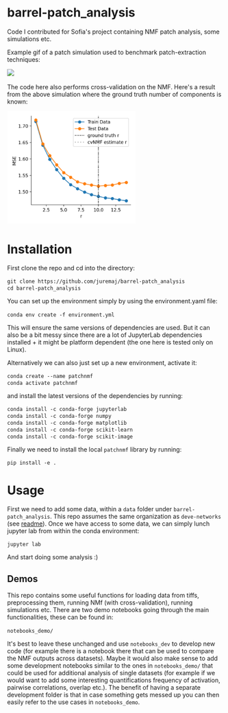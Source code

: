 # barrel-patch_analysis
Code I contributed for Sofia's project containing NMF patch analysis, some simulations etc.

Example gif of a patch simulation used to benchmark patch-extraction techniques:

![](https://github.com/juremaj/barrel-patch_analysis/blob/main/docs/media/sim_anim.gif)

The code here also performs cross-validation on the NMF. Here's a result from the above simulation where the ground truth number of components is known:


<img src="https://github.com/juremaj/barrel-patch_analysis/blob/main/docs/media/cv_nmf.png" alt="drawing" width="300"/>


# Installation

First clone the repo and cd into the directory:

```
git clone https://github.com/juremaj/barrel-patch_analysis
cd barrel-patch_analysis
```

You can set up the environment simply by using the environment.yaml file:

`conda env create -f environment.yml`

This will ensure the same versions of dependencies are used. But it can also be a bit messy since there are a lot of JupyterLab dependencies installed + it might be platform dependent (the one here is tested only on Linux).

Alternatively we can also just set up a new environment, activate it:

```
conda create --name patchnmf
conda activate patchnmf
```

and install the latest versions of the dependencies by running:

```
conda install -c conda-forge jupyterlab
conda install -c conda-forge numpy
conda install -c conda-forge matplotlib
conda install -c conda-forge scikit-learn
conda install -c conda-forge scikit-image
```

Finally we need to install the local `patchnmf` library by running:

```
pip install -e .
```


# Usage

First we need to add some data, within a `data` folder under `barrel-patch_analysis`. This repo assumes the same organization as `deve-networks` (see [readme](https://github.com/juremaj/deve-networks#organising-data)). Once we have access to some data, we can simply lunch jupyter lab from within the conda environment:

```
jupyter lab
```

And start doing some analysis :)

## Demos

This repo contains some useful functions for loading data from tiffs, preprocessing them, running NMf (with cross-validation), running simulations etc. There are two demo notebooks going through the main functionalities, these can be found in:

`notebooks_demo/`

It's best to leave these unchanged and use `notebooks_dev` to develop new code (for example there is a notebook there that can be used to compare the NMF outputs across datasets). Maybe it would also make sense to add some development notebooks similar to the ones in `notebooks_demo/` that could be used for additional analysis of single datasets (for example if we would want to add some interesting quantifications frequency of activation, pairwise correlations, overlap etc.). The benefit of having a separate development folder is that in case something gets messed up you can then easily refer to the use cases in `notebooks_demo`.
